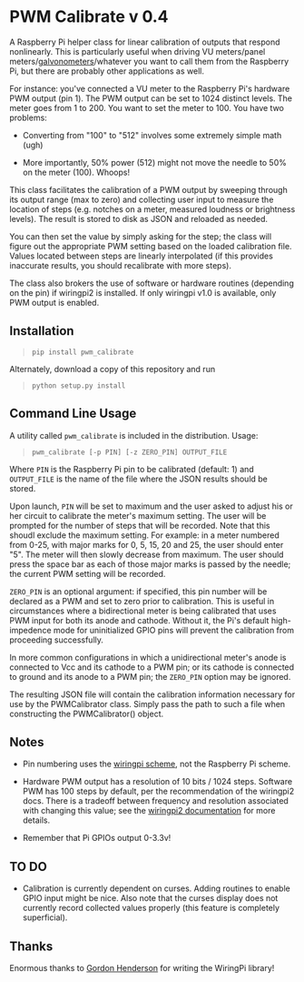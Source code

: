 PWM Calibrate v 0.4
===================

A Raspberry Pi helper class for linear calibration of outputs that respond nonlinearly. This is particularly useful when driving VU meters/panel meters/[galvonometers](http://en.wikipedia.org/wiki/Galvanometer)/whatever you want to call them from the Raspberry Pi, but there are probably other applications as well.

For instance: you've connected a VU meter to the Raspberry Pi's hardware PWM output (pin 1). The PWM output can be set to 1024 distinct levels. The meter goes from 1 to 200. You want to set the meter to 100. You have two problems:

* Converting from "100" to "512" involves some extremely simple math (ugh)

* More importantly, 50% power (512) might not move the needle to 50% on the meter (100). Whoops!

This class facilitates the calibration of a PWM output by sweeping through its output range (max to zero) and collecting user input to measure the location of steps (e.g. notches on a meter, measured loudness or brightness levels). The result is stored to disk as JSON and reloaded as needed. 

You can then set the value by simply asking for the step; the class will figure out the appropriate PWM setting based on the loaded calibration file. Values located between steps are linearly interpolated (if this provides inaccurate results, you should recalibrate with more steps).

The class also brokers the use of software or hardware routines (depending on the pin) if wiringpi2 is installed. If only wiringpi v1.0 is available, only PWM output is enabled.

Installation
------------

> `pip install pwm_calibrate`

Alternately, download a copy of this repository and run

> `python setup.py install`

Command Line Usage
------------------

A utility called `pwm_calibrate` is included in the distribution. Usage:

> `pwm_calibrate [-p PIN] [-z ZERO_PIN] OUTPUT_FILE`

Where `PIN` is the Raspberry Pi pin to be calibrated (default: 1) and `OUTPUT_FILE` is the name of the file where the JSON results should be stored. 

Upon launch, `PIN` will be set to maximum and the user asked to adjust his or her circuit to calibrate the meter's maximum setting. The user will be prompted for the number of steps that will be recorded. Note that this shoudl exclude the maximum setting. For example: in a meter numbered from 0-25, with major marks for 0, 5, 15, 20 and 25, the user should enter "5". The meter will then slowly decrease from maximum. The user should press the space bar as each of those major marks is passed by the needle; the current PWM setting will be recorded.

`ZERO_PIN` is an optional argument: if specified, this pin number will be declared as a PWM and set to zero prior to calibration. This is useful in circumstances where a bidirectional meter is being calibrated that uses PWM input for both its anode and cathode. Without it, the Pi's default high-impedence mode for uninitialized GPIO pins will prevent the calibration from proceeding successfully. 

In more common configurations in which a unidirectional meter's anode is connected to Vcc and its cathode to a PWM pin; or its cathode is connected to ground and its anode to a PWM pin; the `ZERO_PIN` option may be ignored.

The resulting JSON file will contain the calibration information necessary for use by the PWMCalibrator class. Simply pass the path to such a file when constructing the PWMCalibrator() object.


Notes
-----

* Pin numbering uses the [wiringpi scheme](http://wiringpi.com/pins/), not the Raspberry Pi scheme.

* Hardware PWM output has a resolution of 10 bits / 1024 steps. Software PWM has 100 steps by default, per the recommendation of the wiringpi2 docs. There is a tradeoff between frequency and resolution associated with changing this value; see the [wiringpi2 documentation](http://wiringpi.com/reference/software-pwm-library/) for more details.

* Remember that Pi GPIOs output 0-3.3v!

TO DO
-----

* Calibration is currently dependent on curses. Adding routines to enable GPIO input might be nice. Also note that the curses display does not currently record collected values properly (this feature is completely superficial).

Thanks
------

Enormous thanks to [Gordon Henderson](http://projects.drogon.net/) for writing the WiringPi library!

